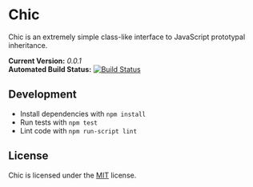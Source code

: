 
Chic
====

Chic is an extremely simple class-like interface to JavaScript prototypal inheritance.

**Current Version:** *0.0.1*  
**Automated Build Status:** [![Build Status][travis-status]][travis]


Development
-----------

* Install dependencies with `npm install`
* Run tests with `npm test`
* Lint code with `npm run-script lint`


License
-------

Chic is licensed under the [MIT][mit] license.



[mit]: http://opensource.org/licenses/mit-license.php
[travis]: https://secure.travis-ci.org/rowanmanning/chic
[travis-status]: https://secure.travis-ci.org/rowanmanning/chic.png?branch=master
